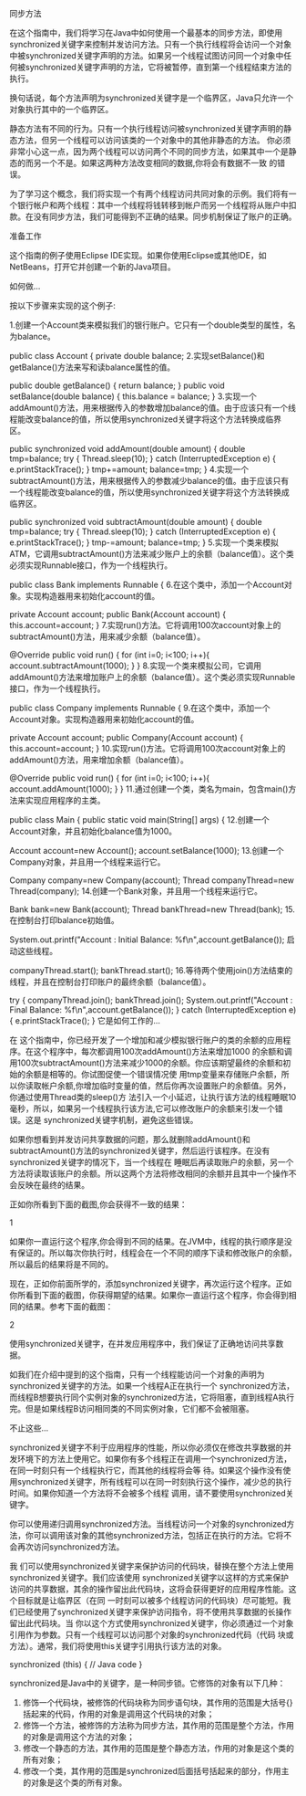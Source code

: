 同步方法

在这个指南中，我们将学习在Java中如何使用一个最基本的同步方法，即使用 synchronized关键字来控制并发访问方法。只有一个执行线程将会访问一个对象中被synchronized关键字声明的方法。如果另一个线程试图访问同一个对象中任何被synchronized关键字声明的方法，它将被暂停，直到第一个线程结束方法的执行。

换句话说，每个方法声明为synchronized关键字是一个临界区，Java只允许一个对象执行其中的一个临界区。

静态方法有不同的行为。只有一个执行线程访问被synchronized关键字声明的静态方法，但另一个线程可以访问该类的一个对象中的其他非静态的方法。 你必须非常小心这一点，因为两个线程可以访问两个不同的同步方法，如果其中一个是静态的而另一个不是。如果这两种方法改变相同的数据,你将会有数据不一致 的错误。

为了学习这个概念，我们将实现一个有两个线程访问共同对象的示例。我们将有一个银行帐户和两个线程：其中一个线程将钱转移到帐户而另一个线程将从账户中扣款。在没有同步方法，我们可能得到不正确的结果。同步机制保证了账户的正确。

准备工作

这个指南的例子使用Eclipse IDE实现。如果你使用Eclipse或其他IDE，如NetBeans，打开它并创建一个新的Java项目。

如何做…

按以下步骤来实现的这个例子:

1.创建一个Account类来模拟我们的银行账户。它只有一个double类型的属性，名为balance。

public class Account {
private double balance;
2.实现setBalance()和getBalance()方法来写和读balance属性的值。

public double getBalance() {
return balance;
}
public void setBalance(double balance) {
this.balance = balance;
}
3.实现一个addAmount()方法，用来根据传入的参数增加balance的值。由于应该只有一个线程能改变balance的值，所以使用synchronized关键字将这个方法转换成临界区。

public synchronized void addAmount(double amount) {
double tmp=balance;
try {
Thread.sleep(10);
} catch (InterruptedException e) {
e.printStackTrace();
}
tmp+=amount;
balance=tmp;
}
4.实现一个subtractAmount()方法，用来根据传入的参数减少balance的值。由于应该只有一个线程能改变balance的值，所以使用synchronized关键字将这个方法转换成临界区。

public synchronized void subtractAmount(double amount) {
double tmp=balance;
try {
Thread.sleep(10);
} catch (InterruptedException e) {
e.printStackTrace();
}
tmp-=amount;
balance=tmp;
}
5.实现一个类来模拟ATM，它调用subtractAmount()方法来减少账户上的余额（balance值）。这个类必须实现Runnable接口，作为一个线程执行。

public class Bank implements Runnable {
6.在这个类中，添加一个Account对象。实现构造器用来初始化account的值。

private Account account;
public Bank(Account account) {
this.account=account;
}
7.实现run()方法。它将调用100次account对象上的subtractAmount()方法，用来减少余额（balance值）。

@Override
public void run() {
for (int i=0; i<100; i++){
account.subtractAmount(1000);
}
}
8.实现一个类来模拟公司，它调用addAmount()方法来增加账户上的余额（balance值）。这个类必须实现Runnable接口，作为一个线程执行。

public class Company implements Runnable {
9.在这个类中，添加一个Account对象。实现构造器用来初始化account的值。

private Account account;
public Company(Account account) {
this.account=account;
}
10.实现run()方法。它将调用100次account对象上的addAmount()方法，用来增加余额（balance值）。

@Override
public void run() {
for (int i=0; i<100; i++){
account.addAmount(1000);
}
}
11.通过创建一个类，类名为main，包含main()方法来实现应用程序的主类。

public class Main {
public static void main(String[] args) {
12.创建一个Account对象，并且初始化balance值为1000。

Account account=new Account();
account.setBalance(1000);
13.创建一个Company对象，并且用一个线程来运行它。

Company company=new Company(account);
Thread companyThread=new Thread(company);
14.创建一个Bank对象，并且用一个线程来运行它。

Bank bank=new Bank(account);
Thread bankThread=new Thread(bank);
15.在控制台打印balance初始值。

System.out.printf("Account : Initial Balance: %f\n",account.getBalance());
启动这些线程。

companyThread.start();
bankThread.start();
16.等待两个使用join()方法结束的线程，并且在控制台打印账户的最终余额（balance值）。

try {
companyThread.join();
bankThread.join();
System.out.printf("Account : Final Balance: %f\n",account.getBalance());
} catch (InterruptedException e) {
e.printStackTrace();
}
它是如何工作的…

在 这个指南中，你已经开发了一个增加和减少模拟银行账户的类的余额的应用程序。在这个程序中，每次都调用100次addAmount()方法来增加1000 的余额和调用100次subtractAmount()方法来减少1000的余额。你应该期望最终的余额和初始的余额是相等的。你试图促使一个错误情况使 用tmp变量来存储账户余额，所以你读取帐户余额,你增加临时变量的值，然后你再次设置账户的余额值。另外，你通过使用Thread类的sleep()方 法引入一个小延迟，让执行该方法的线程睡眠10毫秒，所以，如果另一个线程执行该方法,它可以修改账户的余额来引发一个错误。这是 synchronized关键字机制，避免这些错误。

如果你想看到并发访问共享数据的问题，那么就删除addAmount()和 subtractAmount()方法的synchronized关键字，然后运行该程序。在没有synchronized关键字的情况下，当一个线程在 睡眠后再读取账户的余额，另一个方法将读取该账户的余额。所以这两个方法将修改相同的余额并且其中一个操作不会反映在最终的结果。

正如你所看到下面的截图,你会获得不一致的结果：

1

如果你一直运行这个程序,你会得到不同的结果。在JVM中，线程的执行顺序是没有保证的。所以每次你执行时，线程会在一个不同的顺序下读和修改账户的余额，所以最后的结果将是不同的。

现在，正如你前面所学的，添加synchronized关键字，再次运行这个程序。正如你所看到下面的截图，你获得期望的结果。如果你一直运行这个程序，你会得到相同的结果。参考下面的截图：

2

使用synchronized关键字，在并发应用程序中，我们保证了正确地访问共享数据。

如我们在介绍中提到的这个指南，只有一个线程能访问一个对象的声明为synchronized关键字的方法。如果一个线程A正在执行一个 synchronized方法，而线程B想要执行同个实例对象的synchronized方法，它将阻塞，直到线程A执行完。但是如果线程B访问相同类的不同实例对象，它们都不会被阻塞。

不止这些…

synchronized关键字不利于应用程序的性能，所以你必须仅在修改共享数据的并发环境下的方法上使用它。如果你有多个线程正在调用一个synchronized方法，在同一时刻只有一个线程执行它，而其他的线程将会等 待。如果这个操作没有使用synchronized关键字，所有线程可以在同一时刻执行这个操作，减少总的执行时间。如果你知道一个方法将不会被多个线程 调用，请不要使用synchronized关键字。

你可以使用递归调用synchronized方法。当线程访问一个对象的synchronized方法，你可以调用该对象的其他synchronized方法，包括正在执行的方法。它将不会再次访问synchronized方法。

我 们可以使用synchronized关键字来保护访问的代码块，替换在整个方法上使用synchronized关键字。我们应该使用 synchronized关键字以这样的方式来保护访问的共享数据，其余的操作留出此代码块，这将会获得更好的应用程序性能。这个目标就是让临界区（在同 一时刻可以被多个线程访问的代码块）尽可能短。我们已经使用了synchronized关键字来保护访问指令，将不使用共享数据的长操作留出此代码块。当 你以这个方式使用synchronized关键字，你必须通过一个对象引用作为参数。只有一个线程可以访问那个对象的synchronized代码（代码 块或方法）。通常，我们将使用this关键字引用执行该方法的对象。


synchronized (this) {
// Java code
}


synchronized是Java中的关键字，是一种同步锁。它修饰的对象有以下几种：
1. 修饰一个代码块，被修饰的代码块称为同步语句块，其作用的范围是大括号{}括起来的代码，作用的对象是调用这个代码块的对象；
2. 修饰一个方法，被修饰的方法称为同步方法，其作用的范围是整个方法，作用的对象是调用这个方法的对象；
3. 修改一个静态的方法，其作用的范围是整个静态方法，作用的对象是这个类的所有对象；
4. 修改一个类，其作用的范围是synchronized后面括号括起来的部分，作用主的对象是这个类的所有对象。

